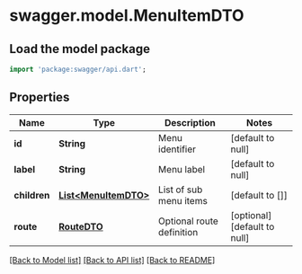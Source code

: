 # swagger.model.MenuItemDTO

## Load the model package
```dart
import 'package:swagger/api.dart';
```

## Properties
Name | Type | Description | Notes
------------ | ------------- | ------------- | -------------
**id** | **String** | Menu identifier | [default to null]
**label** | **String** | Menu label | [default to null]
**children** | [**List&lt;MenuItemDTO&gt;**](MenuItemDTO.md) | List of sub menu items | [default to []]
**route** | [**RouteDTO**](RouteDTO.md) | Optional route definition | [optional] [default to null]

[[Back to Model list]](../README.md#documentation-for-models) [[Back to API list]](../README.md#documentation-for-api-endpoints) [[Back to README]](../README.md)


